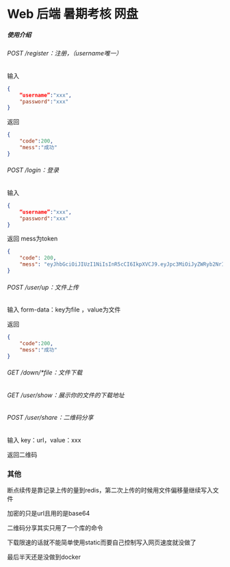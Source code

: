 # Web 后端 暑期考核 网盘

##### 使用介绍

###### POST  /register：注册，（username唯一）

输入

```json
{
    “username”:"xxx",
    "password":"xxx"
}
```

返回

```json
{
	"code":200,
	"mess":"成功"
}
```

###### POST  /login：登录 

输入

```json
{
    “username”:"xxx",
    "password":"xxx"
}
```

返回 mess为token

```json
{
    "code": 200,
    "mess": "eyJhbGciOiJIUzI1NiIsInR5cCI6IkpXVCJ9.eyJpc3MiOiJyZWRyb2NrIiwiZXhwIjoiMTU5NjAyMDMxMCIsImlhdCI6IjE1OTYwMDk1MTAiLCJ1c2VybmFtZSI6InRlc3QifQ==.UNO/QmDYTuI2bZteKjs28rVWpgHsuUVWznv7ihYxH4c="
}
```

###### POST /user/up：文件上传

输入 form-data：key为file ，value为文件

返回

```json
{
	"code":200,
	"mess":"成功"
}
```

###### GET  /down/*file：文件下载

###### GET  /user/show：展示你的文件的下载地址

###### POST /user/share：二维码分享

输入 key：url，value：xxx

返回二维码





### 其他

断点续传是靠记录上传的量到redis，第二次上传的时候用文件偏移量继续写入文件

加密的只是url且用的是base64

二维码分享其实只用了一个库的命令

下载限速的话就不能简单使用static而要自己控制写入网页速度就没做了

最后半天还是没做到docker